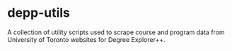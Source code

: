 # depp-utils
A collection of utility scripts used to scrape course and program data from University of Toronto websites for Degree Explorer++.
